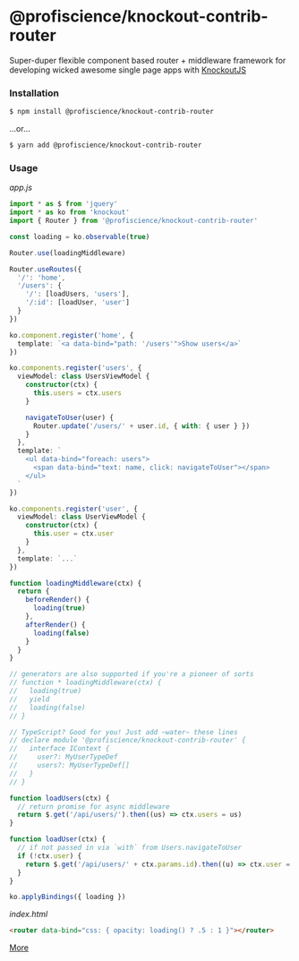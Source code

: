 # @profiscience/knockout-contrib-router

<!-- [![Version][npm-version-shield]][npm]
[![License][wtfpl-shield]][wtfpl]
[![Build Status][travis-ci-shield]][travis-ci]
[![Coverage States][codecov-shield]][codecov]
[![Dependency Status][david-dm-shield]][david-dm]
[![Peer Dependency Status][david-dm-peer-shield]][david-dm-peer]
[![Greenkeeper Status][greenkeeper-shield]][greenkeeper]
[![Downloads][npm-stats-shield]][npm-stats]
[![Gitter][gitter-shield]][gitter] -->

Super-duper flexible component based router + middleware framework for developing wicked awesome single page apps with [KnockoutJS][]

### Installation
```bash
$ npm install @profiscience/knockout-contrib-router
```
...or...
```bash
$ yarn add @profiscience/knockout-contrib-router
```

### Usage
_app.js_
```typescript
import * as $ from 'jquery'
import * as ko from 'knockout'
import { Router } from '@profiscience/knockout-contrib-router'

const loading = ko.observable(true)

Router.use(loadingMiddleware)

Router.useRoutes({
  '/': 'home',
  '/users': {
    '/': [loadUsers, 'users'],
    '/:id': [loadUser, 'user']
  }
})

ko.component.register('home', {
  template: `<a data-bind="path: '/users'">Show users</a>`
})

ko.components.register('users', {
  viewModel: class UsersViewModel {
    constructor(ctx) {
      this.users = ctx.users
    }

    navigateToUser(user) {
      Router.update('/users/' + user.id, { with: { user } })
    }
  },
  template: `
    <ul data-bind="foreach: users">
      <span data-bind="text: name, click: navigateToUser"></span>
    </ul>
  `
})

ko.components.register('user', {
  viewModel: class UserViewModel {
    constructor(ctx) {
      this.user = ctx.user
    }
  },
  template: `...`
})

function loadingMiddleware(ctx) {
  return {
    beforeRender() {
      loading(true)
    },
    afterRender() {
      loading(false)
    }
  }
}

// generators are also supported if you're a pioneer of sorts
// function * loadingMiddleware(ctx) {
//   loading(true)
//   yield
//   loading(false)
// }

// TypeScript? Good for you! Just add ~water~ these lines
// declare module '@profiscience/knockout-contrib-router' {
//   interface IContext {
//     user?: MyUserTypeDef
//     users?: MyUserTypeDef[]
//   }
// }

function loadUsers(ctx) {
  // return promise for async middleware
  return $.get('/api/users/').then((us) => ctx.users = us)
}

function loadUser(ctx) {
  // if not passed in via `with` from Users.navigateToUser
  if (!ctx.user) {
    return $.get('/api/users/' + ctx.params.id).then((u) => ctx.user = u)
  }
}

ko.applyBindings({ loading })
```
_index.html_
```html
<router data-bind="css: { opacity: loading() ? .5 : 1 }"></router>
```

[More](./docs)

[KnockoutJS]: https://knockoutjs.com

<!-- [npm]: https://www.npmjs.com/package/ko-component-router
[npm-version-shield]: https://img.shields.io/npm/v/ko-component-router.svg

[wtfpl]: ./LICENSE.md
[wtfpl-shield]: https://img.shields.io/npm/l/ko-component-router.svg

[travis-ci]: https://travis-ci.org/Profiscience/ko-component-router/
[travis-ci-shield]: https://img.shields.io/travis/Profiscience/ko-component-router/master.svg

[codecov]: https://codecov.io/gh/Profiscience/ko-component-router
[codecov-shield]: https://img.shields.io/codecov/c/github/Profiscience/ko-component-router.svg

[david-dm]: https://david-dm.org/Profiscience/ko-component-router
[david-dm-shield]: https://img.shields.io/david/Profiscience/ko-component-router.svg

[david-dm-peer]: https://david-dm.org/Profiscience/ko-component-router#info=peerDependencies&view=table
[david-dm-peer-shield]: https://img.shields.io/david/peer/Profiscience/ko-component-router.svg?maxAge=2592000

[greenkeeper]: https://greenkeeper.io/
[greenkeeper-shield]: https://badges.greenkeeper.io/Profiscience/ko-component-router.svg

[npm-stats]: http://npm-stat.com/charts.html?package=ko-component-router&author=&from=&to=
[npm-stats-shield]: https://img.shields.io/npm/dt/ko-component-router.svg?maxAge=2592000

[gitter]: https://gitter.im/Profiscience/ko-component-router
[gitter-shield]: https://img.shields.io/gitter/room/profiscience/ko-component-router.svg -->
